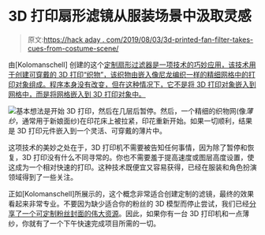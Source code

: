 # 3D 打印扇形滤镜从服装场景中汲取灵感

> 原文:[https://hack aday . com/2019/08/03/3d-printed-fan-filter-takes-cues-from-costume-scene/](https://hackaday.com/2019/08/03/3d-printed-fan-filter-takes-cues-from-costume-scene/)

由[Kolomanschell] 创建的这个[定制扇形过滤器是一项技术的巧妙应用，该技术用于创建可穿戴的 3D 打印“织物”，该织物由嵌入像尼龙编织一样的精细网格中的打印对象组成。程序本身没有改变，但在这种情况下，它不是将 3D 打印对象嵌入到网格中，而是将网格嵌入到 3D 打印对象中。](https://www.reddit.com/r/functionalprint/comments/chdfe2/pc_fan_filter/)

![](../Images/07857bd6fb830d9e9c714a302e08f2eb.png)基本想法是开始 3D 打印，然后在几层后暂停。然后，一个精细的织物网(像*薄纱*，通常用于新娘面纱)在印花床上被拉紧，印花重新开始。如果一切顺利，结果是 3D 打印元件嵌入到一个灵活、可穿戴的薄片中。

这项技术的美妙之处在于，3D 打印机不需要被告知任何事情，因为除了暂停和恢复，3D 打印没有什么不同寻常的。你也不需要羞于提高速度或图层高度设置，使这成为一个相对快速的打印。这种技术既便宜又容易获得，已经在服装和角色扮演领域得到了一些关注。

正如[Kolomanschell]所展示的，这个概念非常适合创建定制的滤镜，最终的效果看起来非常专业。不要因为缺少适合你的粉丝的 3D 模型而停止尝试，我们已经[分享了一个可定制粉丝封面的伟大资源](https://hackaday.com/2018/04/13/customize-all-the-fan-covers-you-never-knew-you-needed/)。因此，如果你有一台 3D 打印机和一点薄纱，你就有了一个下午快速完成项目所需的一切。